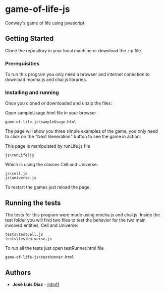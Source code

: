 # game-of-life-js

Conway's game of life using javascript

## Getting Started

Clone the repository in your local machine or download the zip file.

### Prerequisities

To run this program you only need a browser and internet conection to download mocha.js and chai.js libraries.

### Installing and running

Once you cloned or downloaded and unzip the files:

Open sampleUsage.html file in your browser

```
game-of-life-js\sampleUsage.html
```

The page will show you three simple examples of the game, you only need to click on the "Next Generation" button to see the game in action.

This page is manipulated by runLife.js file
```
js\runLifeljs
```
Which is using the classes Cell and Universe.

```
js\cell.js
js\universe.js
```

To restart the games just reload the page.

## Running the tests

The tests for this program were made using mocha.js and chai.js. Inside the test folder you will find two files to test the behavior for the two main involved entities, Cell and Universe:

```
tests\testCell.js
tests\testUniverse.js
```

To run all the tests just open testRunner.html file

```
game-of-life-js\testRunner.html
```

## Authors

* **José Luis Díaz** - [jldm11](https://github.com/jldm11)